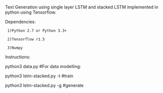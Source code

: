 Text Generation using single layer LSTM and stacked LSTM implemented in python using Tensorflow.

Dependencies:

     1)Python 2.7 or Python 3.3+

     2)Tensorflow r1.5

     3)Numpy

Instructions: 

python3 data.py #For data modelling:

python3 lstm-stacked.py -t  #train

python3 lstm-stacked.py -g  #generate


